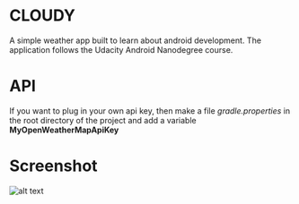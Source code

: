# CLOUDY
A simple weather app built to learn about android development. The application follows the Udacity Android Nanodegree course.

# API
If you want to plug in your own api key, then make a file *gradle.properties* in the root directory of the project and add a variable **MyOpenWeatherMapApiKey**

# Screenshot
![alt text](http://i.imgur.com/YwRvFvS.png "Lesson 2")

